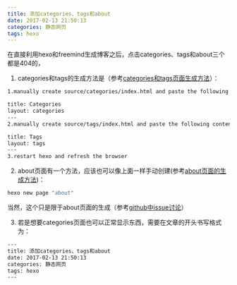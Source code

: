 ```yaml
---
title: 添加categories、tags和about
date: 2017-02-13 21:50:13
categories: 静态网页
tags: hexo
---
```

在直接利用hexo和freemind生成博客之后，点击categories、tags和about三个都是404的，

1. categories和tags的生成方法是（参考[categories和tags页面生成方法](https://github.com/wzpan/hexo-theme-freemind/issues/16)）：
```bash
1.manually create source/categories/index.html and paste the following contents：

title: Categories
layout: categories
---
2.manually create source/tags/index.html and paste the following contents：

title: Tags
layout: tags
---
3.restart hexo and refresh the browser
```
<!--more-->
2. about页面有一个方法，应该也可以像上面一样手动创建(参考[about页面的生成方法](https://segmentfault.com/q/1010000000618915/a-1020000000752865))：
```bash
hexo new page "about"
```
当然，这个只是限于about页面的生成（参考[github中issue讨论](issue:https://github.com/wzpan/hexo-theme-freemind/issues/24)）

3. 若是想要categories页面也可以正常显示东西，需要在文章的开头书写格式为：
```bash
---
title: 添加categories、tags和about
date: 2017-02-13 21:50:13
categories: 静态网页
tags: hexo
---
```
